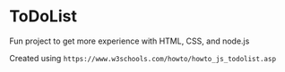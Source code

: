 # ToDoList
Fun project to get more experience with HTML, CSS, and node.js


Created using ```https://www.w3schools.com/howto/howto_js_todolist.asp```
